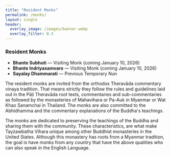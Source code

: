 ```yaml
---
title: "Resident Monks"
permalink: /monks/
layout: single
header:
  overlay_image: /images/banner.webp
  overlay_filter: 0.3
---
```


### Resident Monks

- **Bhante Subhuti** — Visiting Monk (coming January 10, 2026)
- **Bhante Indriyasamvaro** — Visiting Monk (coming January 10, 2026)
- **Sayalay Dhammarati** — Previous Temporary Nun

The resident monks are invited from the orthodox Theravāda commentary vinaya tradition.  That means strictly they follow the rules and guidelines laid out in the Pāḷi Theravāda root texts, commentaries and sub-commentaries as followed by the monasteries of Mahavihara or Pa-Auk in Myanmar or Wat Khao Sanamchai in Thailand. The monks are also committed to the Abhidhamma and the commentary explanations of the Buddha's teachings. 

The monks are dedicated to preserving the teachings of the Buddha and sharing them with the community. These characteristics, are what make Tayzawbatha Vihara unique among other Buddhist monasteries in the United States. Although this monastery has roots from a Myanmar tradition, the goal is have monks from any country that have the above qualities who can also speak in the English Language.
